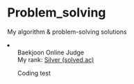# Problem_solving
My algorithm &amp; problem-solving solutions

<li>
<ul> Baekjoon Online Judge <br>
  My rank: <a href="https://solved.ac/profile/yunjh0420"> Silver (solved.ac)</a></ul>
  <ul> Coding test </ul>

</li>
